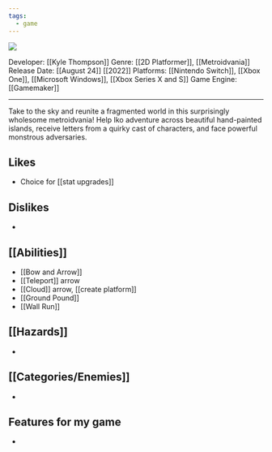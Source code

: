 ```yaml
---
tags:
  - game
---
```

<img src="https://cdn2.steamgriddb.com/thumb/65b7e9a6537aaf6cd20c4d3b75cb6309.jpg">

Developer: [[Kyle Thompson]]
Genre: [[2D Platformer]], [[Metroidvania]]
Release Date: [[August 24]] [[2022]]
Platforms: [[Nintendo Switch]], [[Xbox One]], [[Microsoft Windows]], [[Xbox Series X and S]]
Game Engine: [[Gamemaker]]

----

Take to the sky and reunite a fragmented world in this surprisingly wholesome metroidvania! Help Iko adventure across beautiful hand-painted islands, receive letters from a quirky cast of characters, and face powerful monstrous adversaries.

## Likes
* Choice for [[stat upgrades]]

## Dislikes
* 

## [[Abilities]]
* [[Bow and Arrow]]
* [[Teleport]] arrow
* [[Cloud]] arrow, [[create platform]]
* [[Ground Pound]]
* [[Wall Run]]

## [[Hazards]]
* 

## [[Categories/Enemies]]
* 

## Features for my game
* 